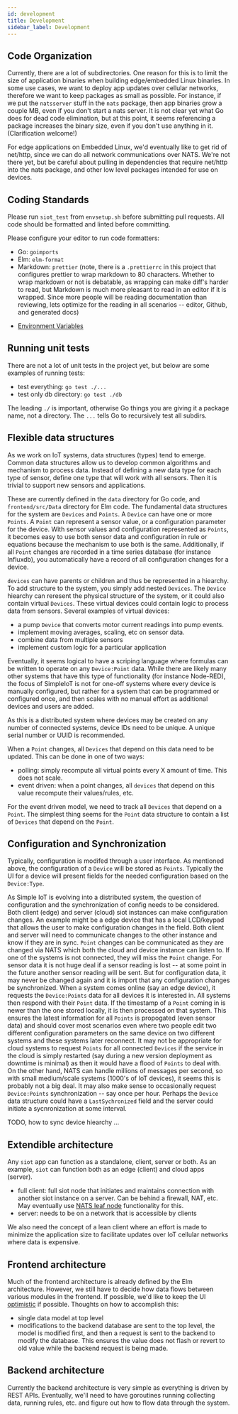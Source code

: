 ```yaml
---
id: development
title: Development
sidebar_label: Development
---
```


## Code Organization

Currently, there are a lot of subdirectories. One reason for this is to limit
the size of application binaries when building edge/embedded Linux binaries. In
some use cases, we want to deploy app updates over cellular networks, therefore
we want to keep packages as small as possible. For instance, if we put the
`natsserver` stuff in the `nats` package, then app binaries grow a couple MB,
even if you don't start a nats server. It is not clear yet what Go does for dead
code elimination, but at this point, it seems referencing a package increases
the binary size, even if you don't use anything in it. (Clarification welcome!)

For edge applications on Embedded Linux, we'd eventually like to get rid of
net/http, since we can do all network communications over NATS. We're not there
yet, but be careful about pulling in dependencies that require net/http into the
nats package, and other low level packages intended for use on devices.

## Coding Standards

Please run `siot_test` from `envsetup.sh` before submitting pull requests. All
code should be formatted and linted before committing.

Please configure your editor to run code formatters:

- Go: `goimports`
- Elm: `elm-format`
- Markdown: `prettier` (note, there is a `.prettierrc` in this project that
  configures prettier to wrap markdown to 80 characters. Whether to wrap
  markdown or not is debatable, as wrapping can make diff's harder to read, but
  Markdown is much more pleasant to read in an editor if it is wrapped. Since
  more people will be reading documentation than reviewing, lets optimize for
  the reading in all scenarios -- editor, Github, and generated docs)

* [Environment Variables](environment-variables.md)

## Running unit tests

There are not a lot of unit tests in the project yet, but below are some
examples of running tests:

- test everything: `go test ./...`
- test only db directory: `go test ./db`

The leading `./` is important, otherwise Go things you are giving it a package
name, not a directory. The `...` tells Go to recursively test all subdirs.

## Flexible data structures

As we work on IoT systems, data structures (types) tend to emerge. Common data
structures allow us to develop common algorithms and mechanism to process data.
Instead of defining a new data type for each type of sensor, define one type
that will work with all sensors. Then it is trivial to support new sensors and
applications.

These are currently defined in the `data` directory for Go code, and
`frontend/src/Data` directory for Elm code. The fundamental data structures for
the system are `Devices` and `Points`. A `Device` can have one or more `Points`.
A `Point` can represent a sensor value, or a configuration parameter for the
device. With sensor values and configuration represented as `Points`, it becomes
easy to use both sensor data and configuration in rule or equations because the
mechanism to use both is the same. Additionally, if all `Point` changes are
recorded in a time series database (for instance Influxdb), you automatically
have a record of all configuration changes for a device.

`devices` can have parents or children and thus be represented in a hiearchy. To
add structure to the system, you simply add nested `Devices`. The `Device`
hiearchy can reresent the physical structure of the system, or it could also
contain virtual `Devices`. These virtual devices could contain logic to process
data from sensors. Several examples of virtual devices:

- a pump `Device` that converts motor current readings into pump events.
- implement moving averages, scaling, etc on sensor data.
- combine data from multiple sensors
- implement custom logic for a particular application

Eventually, it seems logical to have a scriping language where formulas can be
written to operate on any `Device:Point` data. While there are likely many other
systems that have this type of functionality (for instance Node-RED), the focus
of SimpleIoT is not for one-off systems where every device is manually
configured, but rather for a system that can be programmed or configured once,
and then scales with no manual effort as additional devices and users are added.

As this is a distributed system where devices may be created on any number of
connected systems, device IDs need to be unique. A unique serial number or UUID
is recommended.

When a `Point` changes, all `Devices` that depend on this data need to be
updated. This can be done in one of two ways:

- polling: simply recompute all virtual points every X amount of time. This does
  not scale.
- event driven: when a point changes, all `devices` that depend on this value
  recompute their values/rules, etc.

For the event driven model, we need to track all `Devices` that depend on a
`Point`. The simplest thing seems for the `Point` data structure to contain a
list of `Devices` that depend on the `Point`.

## Configuration and Synchronization

Typically, configuration is modifed through a user interface. As mentioned
above, the configuration of a `Device` will be stored as `Points`. Typically the
UI for a device will present fields for the needed configuration based on the
`Device:Type`.

As Simple IoT is evolving into a distributed system, the question of
configuration and the synchronization of config needs to be considered. Both
client (edge) and server (cloud) siot instances can make configuration changes.
An example might be a edge device that has a local LCD/keypad that allows the
user to make configuration changes in the field. Both client and server will
need to communicate changes to the other instance and know if they are in sync.
`Point` changes can be communicated as they are changed via NATS which both the
cloud and device instance can listen to. If one of the systems is not connected,
they will miss the `Point` change. For sensor data it is not huge deal if a
sensor reading is lost -- at some point in the future another sensor reading
will be sent. But for configuration data, it may never be changed again and it
is import that any configuration changes be synchronized. When a system comes
online (say an edge device), it requests the `Device:Points` data for all
devices it is interested in. All systems then respond with their `Point` data.
If the timestamp of a `Point` coming in is newer than the one stored locally, it
is then processed on that system. This ensures the latest information for all
`Points` is propogated (even sensor data) and should cover most scenarios even
where two people edit two different configuration parameters on the same device
on two different systems and these systems later reconnect. It may not be
appropriate for cloud systems to request `Points` for all connected `Devices` if
the service in the cloud is simply restarted (say during a new version
deployment as downtime is minimal) as then it would have a flood of `Points` to
deal with. On the other hand, NATS can handle millions of messages per second,
so with small medium/scale systems (1000's of IoT devices), it seems this is
probably not a big deal. It may also make sense to occasionally request
`Device:Points` synchronization -- say once per hour. Perhaps the `Device` data
structure could have a `LastSychronized` field and the server could initiate a
sycnronization at some interval.

TODO, how to sync device hiearchy ...

## Extendible architecture

Any `siot` app can function as a standalone, client, server or both. As an
example, `siot` can function both as an edge (client) and cloud apps (server).

- full client: full siot node that initiates and maintains connection with
  another siot instance on a server. Can be behind a firewall, NAT, etc. May
  eventually use
  [NATS leaf node](https://docs.nats.io/nats-server/configuration/leafnodes)
  functionality for this.
- server: needs to be on a network that is accessible by clients

We also need the concept of a lean client where an effort is made to minimize
the application size to facilitate updates over IoT cellular networks where data
is expensive.

## Frontend architecture

Much of the frontend architecture is already defined by the Elm architecture.
However, we still have to decide how data flows between various modules in the
frontend. If possible, we'd like to keep the UI
[optimistic](https://blog.meteor.com/optimistic-ui-with-meteor-67b5a78c3fcf) if
possible. Thoughts on how to accomplish this:

- single data model at top level
- modifications to the backend database are sent to the top level, the model is
  modified first, and then a request is sent to the backend to modify the
  database. This ensures the value does not flash or revert to old value while
  the backend request is being made.

## Backend architecture

Currently the backend architecture is very simple as everything is driven by
REST APIs. Eventually, we'll need to have goroutines running collecting data,
running rules, etc. and figure out how to flow data through the system.
